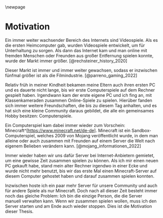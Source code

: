 \newpage
# Motivation

Ein immer weiter wachsender Bereich des Internets sind Videospiele. Als es die ersten Heimcomputer gab, wurden Videospiele entwickelt, um für Unterhaltung zu sorgen.  Als dann das Internet kam und man online mit fremden Menschen oder Freunden aus großer Entfernung spielen konnte, wurde der Markt immer größer. [@rechsteiner_history_2020]

Dieser Markt ist immer und immer weiter gewachsen, sodass er inzwischen fünfmal größer ist als die Filmindustrie. [@parreno_gaming_2022]

Relativ früh in meiner Kindheit bekamen meine Eltern auch ihren ersten PC und es dauerte nicht lange, bis wir erste Computerspiele auf dem Rechner gespielt haben. Irgendwann kam der erste eigene PC und ich fing an, mit Klassenkameraden zusammen Online-Spiele zu spielen. Hierüber fanden sich immer weitere Freundschaften, die bis zu
diesem Tag anhalten, und es hat sich eine kleine Community daraus gebildet, die alle ein
gemeinsames Hobby besitzen: Computerspiele.

Ein Computerspiel kam dabei immer wieder zum Vorschein: Minecraft^[https://www.minecraft.net/de-de]. Minecraft ist ein Sandbox-Computerspiel, welches 2009 von Mojang veröffentlicht wurde, in dem man alleine oder auch zusammen mit Freunden auf einem Server die Welt nach eigenem Belieben verändern kann. [@mojang_informationen_2022]

Immer wieder haben wir uns dafür Server bei Internet-Anbietern gemietet, um eine gewisse Zeit zusammen spielen zu können. Als ich mir einen neuen PC gekauft habe, stand mein alter Rechner irgendwo in einer Ecke und wurde nicht mehr benutzt, bis wir das erste Mal einen Minecraft-Server auf diesem Computer gehostet haben und darauf zusammen spielen konnten.

Inzwischen hoste ich ein paar mehr Server für unsere Community und auch für andere Spiele als nur Minecraft. Doch nach all dieser Zeit besteht immer noch das gleiche Problem: Ich bin die einzige Person, die die Server manuell verwalten kann. Wenn wir zusammen spielen wollen, muss ich den Server starten und am Ende auch wieder stoppen. Dies ist die Motivation dieser Thesis.


